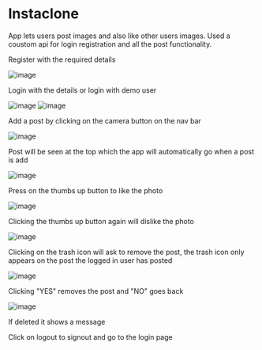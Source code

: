 # Instaclone

App lets users post images and also like other users images. Used a coustom api for login registration and all the post functionality.

Register with the required details

![image](https://user-images.githubusercontent.com/122369312/216763228-1ac9e83d-9007-4a28-b84d-a698e9d2e31d.png)

Login with the details or login with demo user

![image](https://user-images.githubusercontent.com/122369312/216763259-bdfb81a5-1280-49b6-9e93-634ab502395b.png)
![image](https://user-images.githubusercontent.com/122369312/216763270-1270f352-8eb0-49ac-96a1-94124d813269.png)

Add a post by clicking on the camera button on the nav bar

![image](https://user-images.githubusercontent.com/122369312/216763348-8eccb1fd-9b28-4a10-be04-57cc354165a2.png)

Post will be seen at the top which the app will automatically go when a post is add

![image](https://user-images.githubusercontent.com/122369312/216763406-e7975e67-090e-4298-8359-cbc0dd1c008f.png)

Press on the thumbs up button to like the photo

![image](https://user-images.githubusercontent.com/122369312/216763440-253b4ea9-46f4-408e-b72b-9856b3a903e6.png)

Clicking the thumbs up button again will dislike the photo

![image](https://user-images.githubusercontent.com/122369312/216763462-7119202d-2074-4a42-8207-6b6d82748bd4.png)

Clicking on the trash icon will ask to remove the post, the trash icon only appears on the post the logged in user has posted

![image](https://user-images.githubusercontent.com/122369312/216763822-f5e36023-b66f-4e96-99e1-02f7a26539bc.png)

Clicking "YES" removes the post and "NO" goes back

![image](https://user-images.githubusercontent.com/122369312/216763867-360a627e-52d5-406b-b3bf-96848aae99ad.png)

If deleted it shows a message

Click on logout to signout and go to the login page
